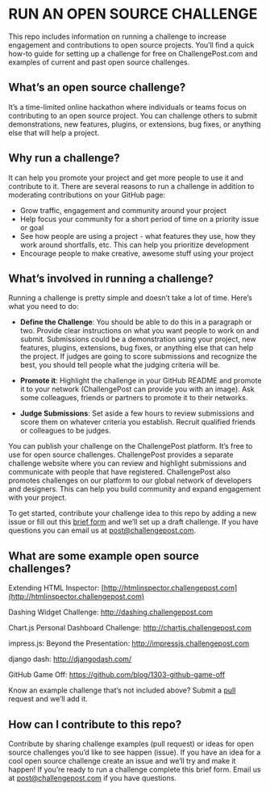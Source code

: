 # RUN AN OPEN SOURCE CHALLENGE

This repo includes information on running a challenge to increase engagement and contributions to open source projects. You’ll find a quick how-to guide for setting up a challenge for free on ChallengePost.com and examples of current and past open source challenges.

## What’s an open source challenge?

It’s a time-limited online hackathon where individuals or teams focus on contributing to an open source project. You can challenge others to submit demonstrations, new features, plugins, or extensions, bug fixes, or anything else that will help a project.

## Why run a challenge?

It can help you promote your project and get more people to use it and contribute to it. There are several reasons to run a challenge in addition to moderating contributions on your GitHub page:

- Grow traffic, engagement and community around your project
- Help focus your community for a short period of time on a priority issue or goal
- See how people are using a project - what features they use, how they work around shortfalls, etc. This can help you prioritize development
- Encourage people to make creative, awesome stuff using your project

## What’s involved in running a challenge?

Running a challenge is pretty simple and doesn’t take a lot of time. Here’s what you need to do:

- **Define the Challenge**: You should be able to do this in a paragraph or two. Provide clear instructions on what you want people to work on and submit. Submissions could be a demonstration using your project, new features, plugins, extensions, bug fixes, or anything else that can help the project. If judges are going to score submissions and recognize the best, you should tell people what the judging criteria will be.

- **Promote it**: Highlight the challenge in your GitHub README and promote it to your network (ChallengePost can provide you with an image). Ask some colleagues, friends or partners to promote it to their networks.

- **Judge Submissions**: Set aside a few hours to review submissions and score them on whatever criteria you establish. Recruit qualified friends or colleagues to be judges.

You can  publish your challenge on the ChallengePost platform. It’s free to use for open source challenges. ChallengePost provides a separate challenge website where you can review and highlight submissions and communicate with people that have registered. ChallengePost also promotes challenges on our platform to our global network of developers and designers. This can help you build community and expand engagement with your project.

 To get started, contribute your challenge idea to this repo by adding a new issue or fill out this [brief form](https://docs.google.com/a/challengepost.com/forms/d/1uM_3ALxahpFzgasCOVlXQdMHRNdKYeDD-vpLDFnU7-s/viewform) and we’ll set up a draft challenge. If you have questions you can email us at post@challengepost.com.

## What are some example open source challenges?

Extending HTML Inspector: [http://htmlinspector.challengepost.com](http://htmlinspector.challengepost.com)

Dashing Widget Challenge: http://dashing.challengepost.com

Chart.js Personal Dashboard Challenge: http://chartjs.challengepost.com

impress.js: Beyond the Presentation: http://impressjs.challengepost.com

django dash: http://djangodash.com/

GitHub Game Off: https://github.com/blog/1303-github-game-off

 Know an example challenge that’s not included above? Submit a [pull](https://github.com/challengepost/opensource-challenges/pulls) request and we’ll add it.

## How can I contribute to this repo?

 Contribute by sharing challenge examples (pull request) or ideas for open source challenges you’d like to see happen (issue). If you have an idea for a cool open source challenge create an issue and we’ll try and make it happen! If you’re ready to run a challenge complete this brief form. Email us at post@challengepost.com if you have questions.

